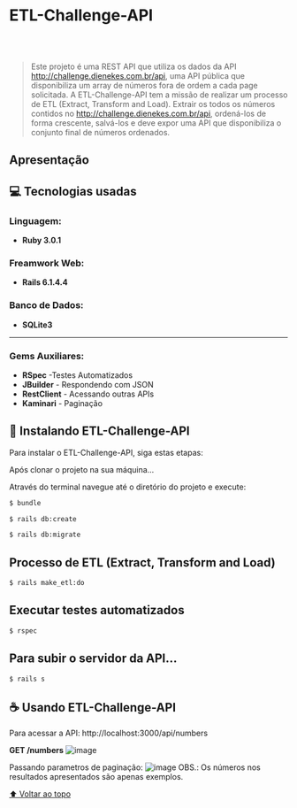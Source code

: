 # ETL-Challenge-API

 <br><br>
>  Este projeto é uma REST API que utiliza os dados da API http://challenge.dienekes.com.br/api, uma API pública que disponibiliza um array de números fora de ordem a cada page solicitada. A ETL-Challenge-API tem a missão de realizar um processo de ETL (Extract, Transform and Load). Extrair os todos os números contidos no http://challenge.dienekes.com.br/api, ordená-los de forma crescente, salvá-los e deve expor uma API que disponibiliza o conjunto final de números ordenados.


## Apresentação


## 💻 Tecnologias usadas

### Linguagem:
* <b>Ruby 3.0.1</b>

### Freamwork Web:
*  <b>Rails 6.1.4.4</b>

### Banco de Dados:
* <b>SQLite3</b>
-------------------------
### Gems Auxiliares:
- <b>RSpec</b> -Testes Automatizados
- <b>JBuilder</b> - Respondendo com JSON
- <b>RestClient</b> - Acessando outras APIs
- <b>Kaminari</b> - Paginação

## 🚀 Instalando ETL-Challenge-API

Para instalar o ETL-Challenge-API, siga estas etapas:

Após clonar o projeto na sua máquina... 

Através do terminal navegue até o diretório do projeto e execute: 

```bash
$ bundle
```
```bash
$ rails db:create
```
```bash
$ rails db:migrate
```

## Processo de ETL (Extract, Transform and Load)
```bash
$ rails make_etl:do
```
## Executar testes automatizados
```bash
$ rspec
```

## Para subir o servidor da API...
```bash
$ rails s
```


## ☕ Usando ETL-Challenge-API

Para acessar a API: 
http://localhost:3000/api/numbers

<b>GET /numbers</b>
![image](https://user-images.githubusercontent.com/68911852/151863249-93f45fb0-5376-4024-a9f7-7dbf1bce83c5.png)

Passando parametros de paginação: 
![image](https://user-images.githubusercontent.com/68911852/151863329-b4aae0c3-db75-437b-a3db-2ada7f923332.png)
OBS.: Os números nos resultados apresentados são apenas exemplos. 






[⬆ Voltar ao topo](#ETL-Challenge-API)<br>
